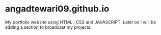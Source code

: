 # angadtewari09.github.io
My portfolio website using HTML , CSS and JAVASCRIPT.
Later on i will be adding a section to broadcast my projects.
